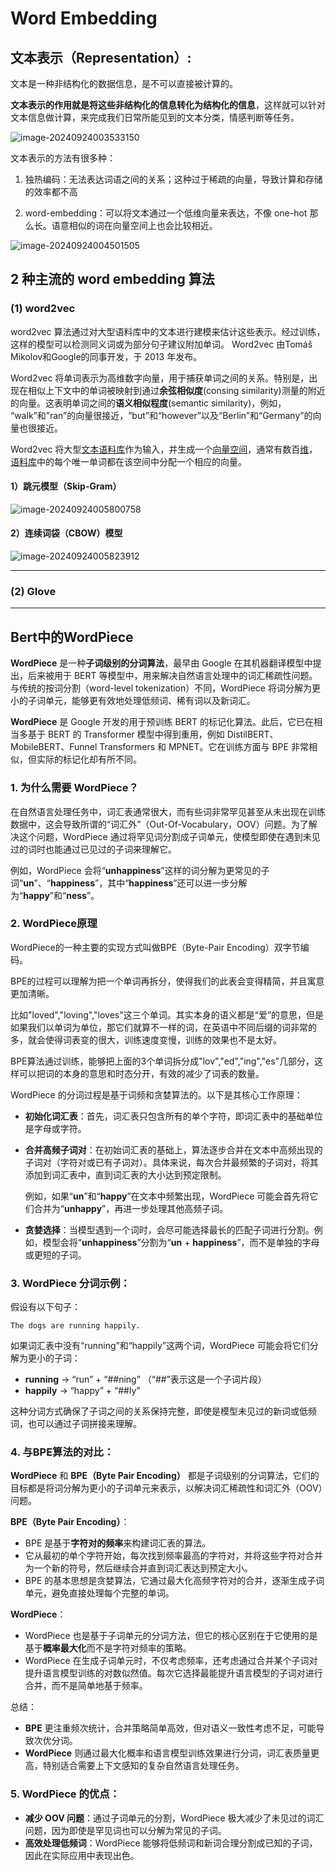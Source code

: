 # Word Embedding

## 文本表示（Representation）:

文本是一种非结构化的数据信息，是不可以直接被计算的。

**文本表示的作用就是将这些非结构化的信息转化为结构化的信息**，这样就可以针对文本信息做计算，来完成我们日常所能见到的文本分类，情感判断等任务。

![image-20240924003533150](./assets/image-20240924003533150.png)

文本表示的方法有很多种：

1. 独热编码：无法表达词语之间的关系；这种过于稀疏的向量，导致计算和存储的效率都不高

2. word-embedding：可以将文本通过一个低维向量来表达，不像 one-hot 那么长。语意相似的词在向量空间上也会比较相近。

![image-20240924004501505](./assets/image-20240924004501505.png)

## 2 种主流的 word embedding 算法

### (1) word2vec

 word2vec 算法通过对大型语料库中的文本进行建模来估计这些表示。经过训练，这样的模型可以检测同义词或为部分句子建议附加单词。 Word2vec 由Tomáš Mikolov和Google的同事开发，于 2013 年发布。

Word2vec 将单词表示为高维数字向量，用于捕获单词之间的关系。特别是，出现在相似上下文中的单词被映射到通过**余弦相似度**(consing similarity)测量的附近的向量。这表明单词之间的**语义相似程度**(semantic similarity)，例如， “walk”和”ran”的向量很接近，“but”和“however”以及“Berlin”和“Germany”的向量也很接近。

Word2vec 将大型[文本语料库](https://en.wikipedia.org/wiki/Text_corpus)作为输入，并生成一个[向量空间](https://en.wikipedia.org/wiki/Vector_space)，通常有数百[维](https://en.wikipedia.org/wiki/Dimensions)，[语料库](https://en.wikipedia.org/wiki/Corpus_linguistics)中的每个唯一单词都在该空间中分配一个相应的向量。

#### 1）跳元模型（Skip-Gram）

![image-20240924005800758](./assets/image-20240924005800758.png)

#### 2）连续词袋（CBOW）模型

![image-20240924005823912](./assets/image-20240924005823912.png)

***

### (2) Glove





***

## Bert中的WordPiece

**WordPiece** 是一种**子词级别的分词算法**，最早由 Google 在其机器翻译模型中提出，后来被用于 BERT 等模型中，用来解决自然语言处理中的词汇稀疏性问题。与传统的按词分割（word-level tokenization）不同，WordPiece 将词分解为更小的子词单元，能够更有效地处理低频词、稀有词以及新词汇。

**WordPiece** 是 Google 开发的用于预训练 BERT 的标记化算法。此后，它已在相当多基于 BERT 的 Transformer 模型中得到重用，例如 DistilBERT、MobileBERT、Funnel Transformers 和 MPNET。它在训练方面与 BPE 非常相似，但实际的标记化却有所不同。

### 1. 为什么需要 WordPiece？

在自然语言处理任务中，词汇表通常很大，而有些词非常罕见甚至从未出现在训练数据中，这会导致所谓的“词汇外”（Out-Of-Vocabulary，OOV）问题。为了解决这个问题，WordPiece 通过将罕见词分割成子词单元，使模型即使在遇到未见过的词时也能通过已见过的子词来理解它。

例如，WordPiece 会将“**unhappiness**”这样的词分解为更常见的子词“**un**”、“**happiness**”，其中“**happiness**”还可以进一步分解为“**happy**”和“**ness**”。

### 2. WordPiece原理

WordPiece的一种主要的实现方式叫做BPE（Byte-Pair Encoding）双字节编码。

BPE的过程可以理解为把一个单词再拆分，使得我们的此表会变得精简，并且寓意更加清晰。

比如"loved","loving","loves"这三个单词。其实本身的语义都是“爱”的意思，但是如果我们以单词为单位，那它们就算不一样的词，在英语中不同后缀的词非常的多，就会使得词表变的很大，训练速度变慢，训练的效果也不是太好。

BPE算法通过训练，能够把上面的3个单词拆分成"lov","ed","ing","es"几部分，这样可以把词的本身的意思和时态分开，有效的减少了词表的数量。

WordPiece 的分词过程是基于词频和贪婪算法的。以下是其核心工作原理：

- **初始化词汇表**：首先，词汇表只包含所有的单个字符，即词汇表中的基础单位是字母或字符。

- **合并高频子词对**：在初始词汇表的基础上，算法逐步合并在文本中高频出现的子词对（字符对或已有子词对）。具体来说，每次合并最频繁的子词对，将其添加到词汇表中，直到词汇表的大小达到预定限制。

  例如，如果“**un**”和“**happy**”在文本中频繁出现，WordPiece 可能会首先将它们合并为“**unhappy**”，再进一步处理其他高频子词。

- **贪婪选择**：当模型遇到一个词时，会尽可能选择最长的匹配子词进行分割。例如，模型会将“**unhappiness**”分割为“**un** + **happiness**”，而不是单独的字母或更短的子词。

### 3. **WordPiece 分词示例**：

假设有以下句子：

```
The dogs are running happily.
```

如果词汇表中没有“running”和“happily”这两个词，WordPiece 可能会将它们分解为更小的子词：

- **running** → “run” + “##ning” （“##”表示这是一个子词片段）
- **happily** → “happy” + “##ly”

这种分词方式确保了子词之间的关系保持完整，即使是模型未见过的新词或低频词，也可以通过子词拼接来理解。

### 4. **与BPE算法的对比**：

**WordPiece** 和 **BPE（Byte Pair Encoding）** 都是子词级别的分词算法，它们的目标都是将词分解为更小的子词单元来表示，以解决词汇稀疏性和词汇外（OOV）问题。

**BPE（Byte Pair Encoding）**：

- BPE 是基于**字符对的频率**来构建词汇表的算法。
- 它从最初的单个字符开始，每次找到频率最高的字符对，并将这些字符对合并为一个新的符号，然后继续合并直到词汇表达到预定大小。
- BPE 的基本思想是贪婪算法，它通过最大化高频字符对的合并，逐渐生成子词单元，避免直接处理每个完整的单词。

**WordPiece**：

- WordPiece 也是基于子词单元的分词方法，但它的核心区别在于它使用的是基于**概率最大化**而不是字符对频率的策略。
- WordPiece 在生成子词单元时，不仅考虑频率，还考虑通过合并某个子词对提升语言模型训练的对数似然值。每次它选择最能提升语言模型的子词对进行合并，而不是简单地基于频率。

总结：

- **BPE** 更注重频次统计，合并策略简单高效，但对语义一致性考虑不足，可能导致次优分词。
- **WordPiece** 则通过最大化概率和语言模型训练效果进行分词，词汇表质量更高，特别适合需要上下文感知的复杂自然语言处理任务。



### 5. **WordPiece 的优点**：

- **减少 OOV 问题**：通过子词单元的分割，WordPiece 极大减少了未见过的词汇问题，因为即使是罕见词也可以分解为常见的子词。
- **高效处理低频词**：WordPiece 能够将低频词和新词合理分割成已知的子词，因此在实际应用中表现出色。